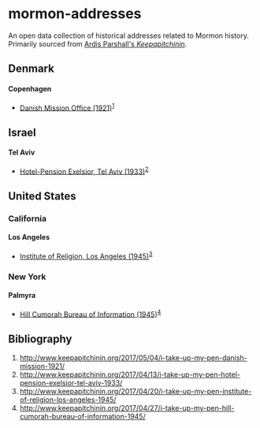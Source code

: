 # mormon-addresses
An open data collection of historical addresses related to Mormon history. Primarily sourced from [Ardis Parshall's _Keepapitchinin_](http://www.keepapitchinin.org/).

## Denmark
#### Copenhagen
- [Danish Mission Office (1921)](data/1921_danish_mission_office.geojson)<sup>[1](#ref-01)</sup>

## Israel
#### Tel Aviv
- [Hotel-Pension Exelsior, Tel Aviv (1933)](data/1933_hotel-pension_exelsior.geojson)<sup>[2](#ref-02)</sup>

## United States
### California
#### Los Angeles
- [Institute of Religion, Los Angeles (1945)](data/1945_institute_of_religion_los_angeles.geojson)<sup>[3](#ref-04)</sup>

### New York
#### Palmyra
- [Hill Cumorah Bureau of Information (1945)](data/1945_hill_cumorah_bureau.geojson)<sup>[4](#ref-04)</sup>

## Bibliography
<a id="ref-01"></a>
1. http://www.keepapitchinin.org/2017/05/04/i-take-up-my-pen-danish-mission-1921/
<a id="ref-02"></a>
2. http://www.keepapitchinin.org/2017/04/13/i-take-up-my-pen-hotel-pension-exelsior-tel-aviv-1933/
<a id="ref-03"></a>
3. http://www.keepapitchinin.org/2017/04/20/i-take-up-my-pen-institute-of-religion-los-angeles-1945/
<a id="ref-01"></a>
4. http://www.keepapitchinin.org/2017/04/27/i-take-up-my-pen-hill-cumorah-bureau-of-information-1945/
